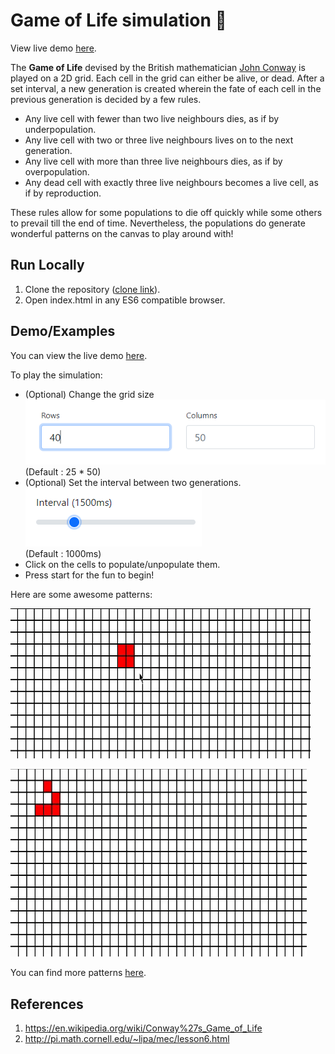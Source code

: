 # Game of Life simulation 🤖

View live demo [here](https://conways-game-of-life-by-shash.herokuapp.com/).

The **Game of Life** devised by the British mathematician [John Conway](https://en.wikipedia.org/wiki/John_Horton_Conway) is played on a 2D grid. Each cell in the grid can either be alive, or dead. After a set interval, a new generation is created wherein the fate of each cell in the previous generation is decided by a few rules.

- Any live cell with fewer than two live neighbours dies, as if by underpopulation.
- Any live cell with two or three live neighbours lives on to the next generation.
- Any live cell with more than three live neighbours dies, as if by overpopulation.
- Any dead cell with exactly three live neighbours becomes a live cell, as if by reproduction.

These rules allow for some populations to die off quickly while some others to prevail till the end of time. Nevertheless, the populations do generate wonderful patterns on the canvas to play around with!

## Run Locally

1. Clone the repository ([clone link](https://github.com/shashwatrathod/conways-game-of-life.git)).
2. Open index.html in any ES6 compatible browser.

## Demo/Examples

You can view the live demo [here](https://conways-game-of-life-by-shash.herokuapp.com/).

To play the simulation:

- (Optional) Change the grid size\
 ![Changing grid size](/images/grid.png) \
 (Default : 25 \* 50)
- (Optional) Set the interval between two generations.\
 ![Set interval](images/interval.png) \
 (Default : 1000ms)
- Click on the cells to populate/unpopulate them.
- Press start for the fun to begin!

Here are some awesome patterns:

![Square pattern](/images/square.gif)

![Infinite pattern](/images/infinite.gif)

You can find more patterns [here](https://en.wikipedia.org/wiki/Conway%27s_Game_of_Life#:~:text=10-,examples%20of%20patterns,-edit).

## References

1. https://en.wikipedia.org/wiki/Conway%27s_Game_of_Life
2. http://pi.math.cornell.edu/~lipa/mec/lesson6.html
